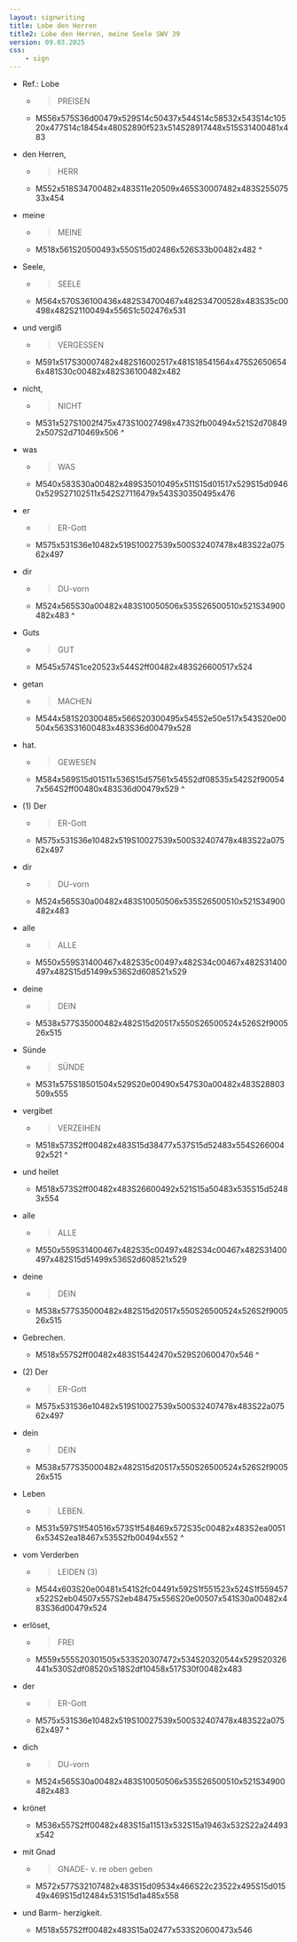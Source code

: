```yaml
---
layout: signwriting
title: Lobe den Herren
title2: Lobe den Herren, meine Seele SWV 39
version: 09.03.2025
css:
    - sign
---
```


<!--
https://www.signbank.org/signpuddle2.0/searchword.php
https://www.sutton-signwriting.io/signmaker
-->
	
<div class="signs">    

- Ref.: Lobe
    + > PREISEN
    + M556x575S36d00479x529S14c50437x544S14c58532x543S14c10520x477S14c18454x480S2890f523x514S28917448x515S31400481x483

- den Herren,
    + > HERR
    + M552x518S34700482x483S11e20509x465S30007482x483S25507533x454

- meine 
    + > MEINE
    + M518x561S20500493x550S15d02486x526S33b00482x482
^
- Seele,
    + > SEELE
    + M564x570S36100436x482S34700467x482S34700528x483S35c00498x482S21100494x556S1c502476x531


- und vergiß 
    + > VERGESSEN
    + M591x517S30007482x482S16002517x481S18541564x475S26506546x481S30c00482x482S36100482x482

- nicht, 
    + > NICHT
    + M531x527S1002f475x473S10027498x473S2fb00494x521S2d708492x507S2d710469x506
^
- was 
    + > WAS
    + M540x583S30a00482x489S35010495x511S15d01517x529S15d09460x529S27102511x542S27116479x543S30350495x476

- er 
    + > ER-Gott
    + M575x531S36e10482x519S10027539x500S32407478x483S22a07562x497

- dir 
    + > DU-vorn
    + M524x565S30a00482x483S10050506x535S26500510x521S34900482x483
^
- Guts
    + > GUT
    + M545x574S1ce20523x544S2ff00482x483S26600517x524

- getan
    + > MACHEN
    + M544x581S20300485x566S20300495x545S2e50e517x543S20e00504x563S31600483x483S36d00479x528

-  hat.
    + > GEWESEN
    + M584x569S15d01511x536S15d57561x545S2df08535x542S2f900547x564S2ff00480x483S36d00479x529
^
- (1) Der 
    + > ER-Gott
    + M575x531S36e10482x519S10027539x500S32407478x483S22a07562x497

- dir 
    + > DU-vorn
    + M524x565S30a00482x483S10050506x535S26500510x521S34900482x483

- alle
    + > ALLE
    + M550x559S31400467x482S35c00497x482S34c00467x482S31400497x482S15d51499x536S2d608521x529

</div>
<div class="signs"> <!-- style="page-break-before: always;" -->

- deine
    + > DEIN
    + M538x577S35000482x482S15d20517x550S26500524x526S2f900526x515

- Sünde
    + > SÜNDE
    + M531x575S18501504x529S20e00490x547S30a00482x483S28803509x555

- vergibet
    + > VERZEIHEN
    + M518x573S2ff00482x483S15d38477x537S15d52483x554S26600492x521
^
- und heilet 
    + M518x573S2ff00482x483S26600492x521S15a50483x535S15d52483x554

- alle 
    + > ALLE
    + M550x559S31400467x482S35c00497x482S34c00467x482S31400497x482S15d51499x536S2d608521x529

- deine 
    + > DEIN
    + M538x577S35000482x482S15d20517x550S26500524x526S2f900526x515

- Gebrechen.
    + M518x557S2ff00482x483S15442470x529S20600470x546
^
- (2) Der 
    + > ER-Gott
    + M575x531S36e10482x519S10027539x500S32407478x483S22a07562x497

- dein
    + > DEIN
    + M538x577S35000482x482S15d20517x550S26500524x526S2f900526x515

- Leben 
    + > LEBEN.
    + M531x597S1f540516x573S1f548469x572S35c00482x483S2ea00516x534S2ea18467x535S2fb00494x552
^
- vom Verderben
    + > LEIDEN (3)
    + M544x603S20e00481x541S2fc04491x592S1f551523x524S1f559457x522S2eb04507x557S2eb48475x556S20e00507x541S30a00482x483S36d00479x524

- erlöset,
    + > FREI
    + M559x555S20301505x533S20307472x534S20320544x529S20326441x530S2df08520x518S2df10458x517S30f00482x483

- der 
    + > ER-Gott
    + M575x531S36e10482x519S10027539x500S32407478x483S22a07562x497
^
- dich
    + > DU-vorn
    + M524x565S30a00482x483S10050506x535S26500510x521S34900482x483

- krönet 
    + M536x557S2ff00482x483S15a11513x532S15a19463x532S22a24493x542

- mit Gnad 
    + > GNADE- v. re oben geben
    + M572x577S32107482x483S15d09534x466S22c23522x495S15d01549x469S15d12484x531S15d1a485x558

- und Barm- herzigkeit.
    + M518x557S2ff00482x483S15a02477x533S20600473x546

<!--
- Lobe
    + > PREISEN
    + M580x577S36d00481x526S35700468x483S34600496x483S14c50424x546S14c58556x542S14c18534x453S14c10442x457S2890f537x504S28917439x503

- den Herren,
    + > HERR
    + M552x518S34700482x483S11e20509x465S30007482x483S25507533x454

- meine 
    + > MEINE
    + M518x561S20500493x550S15d02486x526S33b00482x482

- Seele,
    + > SEELE
    + M564x570S36100436x482S34700467x482S34700528x483S35c00498x482S21100494x556S1c502476x531
^
- und vergiß 
    + > VERGESSEN
    + M591x517S30007482x482S16002517x481S18541564x475S26506546x481S30c00482x482S36100482x482

- nicht, 
    + > NICHT
    + M531x527S1002f475x473S10027498x473S2fb00494x521S2d708492x507S2d710469x506

- was 
    + > WAS
    + M540x583S30a00482x489S35010495x511S15d01517x529S15d09460x529S27102511x542S27116479x543S30350495x476

- er 
    + > ER-Gott
    + M575x531S36e10482x519S10027539x500S32407478x483S22a07562x497
^
- dir 
    + > DU-vorn
    + M524x565S30a00482x483S10050506x535S26500510x521S34900482x483

- Guts
    + > GUT
    + M545x574S1ce20523x544S2ff00482x483S26600517x524

- getan
    + > MACHEN
    + M544x581S20300485x566S20300495x545S2e50e517x543S20e00504x563S31600483x483S36d00479x528

-  hat.
    + > GEWESEN
    + M584x569S15d01511x536S15d57561x545S2df08535x542S2f900547x564S2ff00480x483S36d00479x529
-->